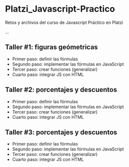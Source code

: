 # Platzi_Javascript-Practico
Retos y archivos del curso de Javascript Práctico en Platzi

...

## Taller #1: figuras geómetricas

- Primer paso: definir las fórmulas
- Segundo paso: implementar las fórmulas en JavaScript
- Tercer paso: crear funciones (generalizar)
- Cuarto paso: integrar JS con HTML

## Taller #2: porcentajes y descuentos

- Primer paso: definir las fórmulas
- Segundo paso: implementar las fórmulas en JavaScript
- Tercer paso: crear funciones (generalizar)
- Cuarto paso: integrar JS con HTML

## Taller #3: porcentajes y descuentos

- Primer paso: definir las fórmulas
- Segundo paso: implementar las fórmulas en JavaScript
- Tercer paso: crear funciones (generalizar)
- Cuarto paso: integrar JS con HTML